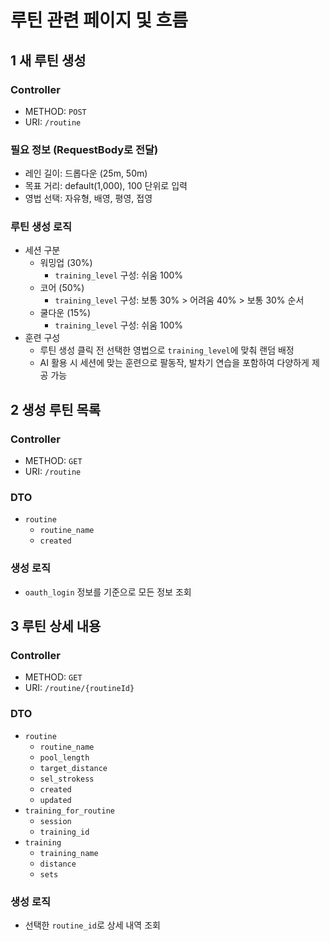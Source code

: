 # 루틴 관련 페이지 및 흐름

## 1 새 루틴 생성

### Controller

- METHOD: `POST`
- URI: `/routine`

### 필요 정보 (RequestBody로 전달)

- 레인 길이: 드롭다운 (25m, 50m)
- 목표 거리: default(1,000), 100 단위로 입력
- 영법 선택: 자유형, 배영, 평영, 접영

### 루틴 생성 로직

- 세션 구분
    - 워밍업 (30%)
        - `training_level` 구성: 쉬움 100%
    - 코어 (50%)
        - `training_level` 구성: 보통 30% > 어려움 40% > 보통 30% 순서
    - 쿨다운 (15%)
        - `training_level` 구성: 쉬움 100%
- 훈련 구성
    - 루틴 생성 클릭 전 선택한 영법으로 `training_level`에 맞춰 랜덤 배정
    - AI 활용 시 세션에 맞는 훈련으로 팔동작, 발차기 연습을 포함하여 다양하게 제공 가능

## 2 생성 루틴 목록

### Controller

- METHOD: `GET`
- URI: `/routine`

### DTO

- `routine`
    - `routine_name`
    - `created`

### 생성 로직

- `oauth_login` 정보를 기준으로 모든 정보 조회

## 3 루틴 상세 내용

### Controller

- METHOD: `GET`
- URI: `/routine/{routineId}`

### DTO

- `routine`
    - `routine_name`
    - `pool_length`
    - `target_distance`
    - `sel_strokess`
    - `created`
    - `updated`
- `training_for_routine`
    - `session`
    - `training_id`
- `training`
    - `training_name`
    - `distance`
    - `sets`

### 생성 로직

- 선택한 `routine_id`로 상세 내역 조회